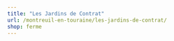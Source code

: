 ```yaml
---
title: "Les Jardins de Contrat"
url: /montreuil-en-touraine/les-jardins-de-contrat/
shop: ferme
---
```

